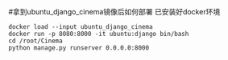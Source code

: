 #拿到ubuntu_django_cinema镜像后如何部署
已安装好docker环境
```shell
docker load --input ubuntu_django_cinema
docker run -p 8080:8000 -it ubuntu:django bin/bash
cd /root/Cinema
python manage.py runserver 0.0.0.0:8000
```